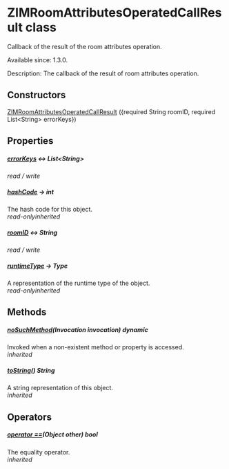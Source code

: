 


# ZIMRoomAttributesOperatedCallResult class









<p>Callback of the result of the room attributes operation.</p>
<p>Available since: 1.3.0.</p>
<p>Description: The callback of the result of room attributes operation.</p>




## Constructors

[ZIMRoomAttributesOperatedCallResult](../zego_uikit_prebuilt_live_audio_room/ZIMRoomAttributesOperatedCallResult/ZIMRoomAttributesOperatedCallResult.md) ({required String roomID, required List&lt;String> errorKeys})

   


## Properties

##### [errorKeys](../zego_uikit_prebuilt_live_audio_room/ZIMRoomAttributesOperatedCallResult/errorKeys.md) &#8596; List&lt;String>



  
_<span class="feature">read / write</span>_



##### [hashCode](../zego_uikit_prebuilt_live_audio_room/ZIMRoomAttributesOperatedCallResult/hashCode.md) &#8594; int



The hash code for this object.  
_<span class="feature">read-only</span><span class="feature">inherited</span>_



##### [roomID](../zego_uikit_prebuilt_live_audio_room/ZIMRoomAttributesOperatedCallResult/roomID.md) &#8596; String



  
_<span class="feature">read / write</span>_



##### [runtimeType](../zego_uikit_prebuilt_live_audio_room/ZIMRoomAttributesOperatedCallResult/runtimeType.md) &#8594; Type



A representation of the runtime type of the object.  
_<span class="feature">read-only</span><span class="feature">inherited</span>_





## Methods

##### [noSuchMethod](../zego_uikit_prebuilt_live_audio_room/ZIMRoomAttributesOperatedCallResult/noSuchMethod.md)(Invocation invocation) dynamic



Invoked when a non-existent method or property is accessed.  
_<span class="feature">inherited</span>_



##### [toString](../zego_uikit_prebuilt_live_audio_room/ZIMRoomAttributesOperatedCallResult/toString.md)() String



A string representation of this object.  
_<span class="feature">inherited</span>_





## Operators

##### [operator ==](../zego_uikit_prebuilt_live_audio_room/ZIMRoomAttributesOperatedCallResult/operator_equals.md)(Object other) bool



The equality operator.  
_<span class="feature">inherited</span>_















